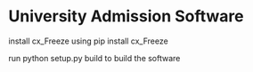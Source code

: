 # University Admission Software

install cx_Freeze using pip install cx_Freeze

run python setup.py build to build the software
